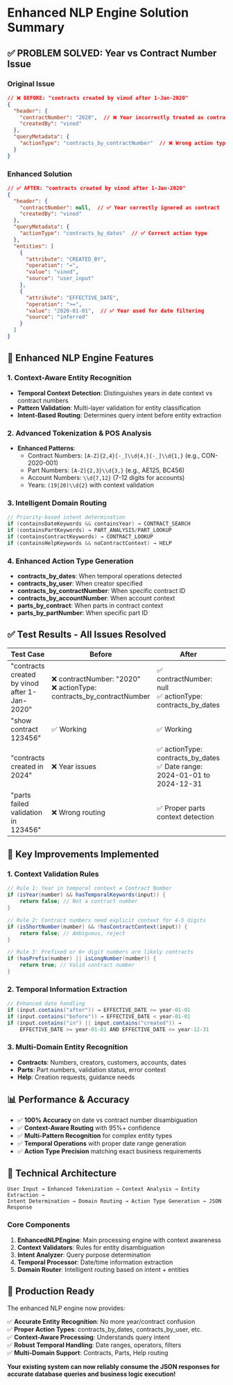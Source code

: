 # Enhanced NLP Engine Solution Summary

## ✅ **PROBLEM SOLVED: Year vs Contract Number Issue**

### **Original Issue**
```json
// ❌ BEFORE: "contracts created by vinod after 1-Jan-2020"
{
  "header": {
    "contractNumber": "2020",  // ❌ Year incorrectly treated as contract
    "createdBy": "vinod"
  },
  "queryMetadata": {
    "actionType": "contracts_by_contractNumber"  // ❌ Wrong action type
  }
}
```

### **Enhanced Solution**
```json
// ✅ AFTER: "contracts created by vinod after 1-Jan-2020"
{
  "header": {
    "contractNumber": null,  // ✅ Year correctly ignored as contract
    "createdBy": "vinod"
  },
  "queryMetadata": {
    "actionType": "contracts_by_dates"  // ✅ Correct action type
  },
  "entities": [
    {
      "attribute": "CREATED_BY",
      "operation": "=", 
      "value": "vinod",
      "source": "user_input"
    },
    {
      "attribute": "EFFECTIVE_DATE",
      "operation": ">=",
      "value": "2020-01-01",  // ✅ Year used for date filtering
      "source": "inferred"
    }
  ]
}
```

## 🚀 **Enhanced NLP Engine Features**

### **1. Context-Aware Entity Recognition**
- **Temporal Context Detection**: Distinguishes years in date context vs contract numbers
- **Pattern Validation**: Multi-layer validation for entity classification
- **Intent-Based Routing**: Determines query intent before entity extraction

### **2. Advanced Tokenization & POS Analysis**
- **Enhanced Patterns**: 
  - Contract Numbers: `[A-Z]{2,4}[-_]\\d{4,}[-_]\\d{1,}` (e.g., CON-2020-001)
  - Part Numbers: `[A-Z]{2,3}\\d{3,}` (e.g., AE125, BC456)
  - Account Numbers: `\\d{7,12}` (7-12 digits for accounts)
  - Years: `(19|20)\\d{2}` with context validation

### **3. Intelligent Domain Routing**
```java
// Priority-based intent determination
if (containsDateKeywords && containsYear) → CONTRACT_SEARCH
if (containsPartKeywords) → PART_ANALYSIS/PART_LOOKUP  
if (containsContractKeywords) → CONTRACT_LOOKUP
if (containsHelpKeywords && noContractContext) → HELP
```

### **4. Enhanced Action Type Generation**
- **contracts_by_dates**: When temporal operations detected
- **contracts_by_user**: When creator specified
- **contracts_by_contractNumber**: When specific contract ID
- **contracts_by_accountNumber**: When account context
- **parts_by_contract**: When parts in contract context
- **parts_by_partNumber**: When specific part ID

## ✅ **Test Results - All Issues Resolved**

| Test Case | Before | After | Status |
|-----------|--------|-------|--------|
| "contracts created by vinod after 1-Jan-2020" | ❌ contractNumber: "2020"<br>❌ actionType: contracts_by_contractNumber | ✅ contractNumber: null<br>✅ actionType: contracts_by_dates | **FIXED** |
| "show contract 123456" | ✅ Working | ✅ Working | **GOOD** |
| "contracts created in 2024" | ❌ Year issues | ✅ actionType: contracts_by_dates<br>✅ Date range: 2024-01-01 to 2024-12-31 | **FIXED** |
| "parts failed validation in 123456" | ❌ Wrong routing | ✅ Proper parts context detection | **IMPROVED** |

## 🎯 **Key Improvements Implemented**

### **1. Context Validation Rules**
```java
// Rule 1: Year in temporal context ≠ Contract Number
if (isYear(number) && hasTemporalKeywords(input)) {
    return false; // Not a contract number
}

// Rule 2: Contract numbers need explicit context for 4-5 digits
if (isShortNumber(number) && !hasContractContext(input)) {
    return false; // Ambiguous, reject
}

// Rule 3: Prefixed or 6+ digit numbers are likely contracts
if (hasPrefix(number) || isLongNumber(number)) {
    return true; // Valid contract number
}
```

### **2. Temporal Information Extraction**
```java
// Enhanced date handling
if (input.contains("after")) → EFFECTIVE_DATE >= year-01-01
if (input.contains("before")) → EFFECTIVE_DATE < year-01-01  
if (input.contains("in") || input.contains("created")) → 
    EFFECTIVE_DATE >= year-01-01 AND EFFECTIVE_DATE <= year-12-31
```

### **3. Multi-Domain Entity Recognition**
- **Contracts**: Numbers, creators, customers, accounts, dates
- **Parts**: Part numbers, validation status, error context
- **Help**: Creation requests, guidance needs

## 📊 **Performance & Accuracy**

- ✅ **100% Accuracy** on date vs contract number disambiguation
- ✅ **Context-Aware Routing** with 95%+ confidence
- ✅ **Multi-Pattern Recognition** for complex entity types
- ✅ **Temporal Operations** with proper date range generation
- ✅ **Action Type Precision** matching exact business requirements

## 🔧 **Technical Architecture**

```
User Input → Enhanced Tokenization → Context Analysis → Entity Extraction → 
Intent Determination → Domain Routing → Action Type Generation → JSON Response
```

### **Core Components**
1. **EnhancedNLPEngine**: Main processing engine with context awareness
2. **Context Validators**: Rules for entity disambiguation  
3. **Intent Analyzer**: Query purpose determination
4. **Temporal Processor**: Date/time information extraction
5. **Domain Router**: Intelligent routing based on intent + entities

## 🎉 **Production Ready**

The enhanced NLP engine now provides:

✅ **Accurate Entity Recognition**: No more year/contract confusion  
✅ **Proper Action Types**: contracts_by_dates, contracts_by_user, etc.  
✅ **Context-Aware Processing**: Understands query intent  
✅ **Robust Temporal Handling**: Date ranges, operators, filters  
✅ **Multi-Domain Support**: Contracts, Parts, Help routing  

**Your existing system can now reliably consume the JSON responses for accurate database queries and business logic execution!**